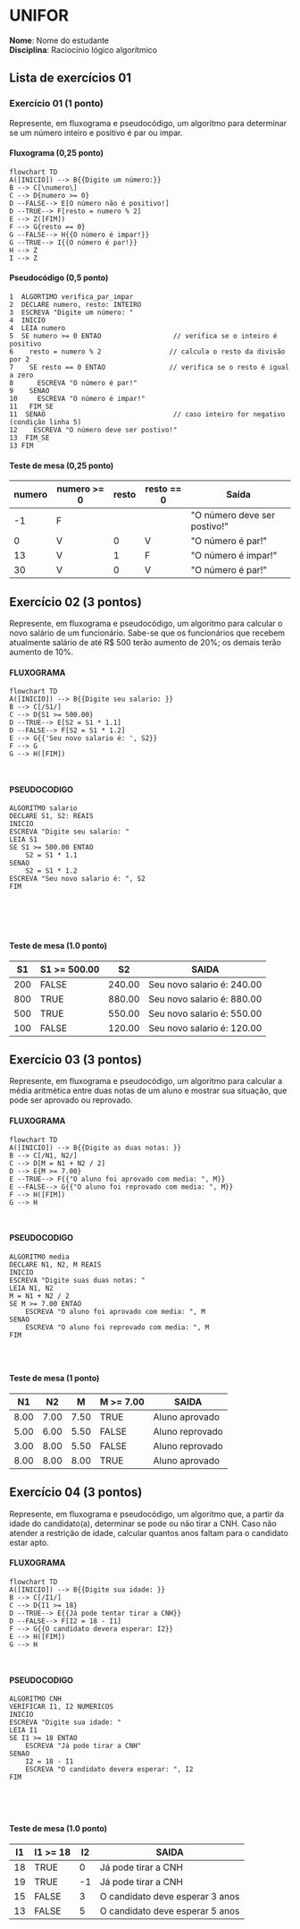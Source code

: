 # UNIFOR
**Nome**: Nome do estudante <br>
**Disciplina**: Raciocínio lógico algorítmico

## Lista de exercícios 01

### Exercício 01 (1 ponto)
Represente, em fluxograma e pseudocódigo, um algoritmo para determinar se um número inteiro e positivo é par ou impar.

#### Fluxograma (0,25 ponto)

```mermaid
flowchart TD
A([INICIO]) --> B{{Digite um número:}}
B --> C[\numero\]
C --> D{numero >= 0}
D --FALSE--> E[O número não é positivo!]
D --TRUE--> F[resto = numero % 2]
E --> Z([FIM])
F --> G{resto == 0}
G --FALSE--> H{{O número é impar!}}
G --TRUE--> I{{O número é par!}}
H --> Z
I --> Z
```

#### Pseudocódigo (0,5 ponto)
```
1  ALGORTIMO verifica_par_impar
2  DECLARE numero, resto: INTEIRO
3  ESCREVA "Digite um número: "
4  INICIO
4  LEIA numero
5  SE numero >= 0 ENTAO                  // verifica se o inteiro é positivo
6    resto = numero % 2                 // calcula o resto da divisão por 2
7    SE resto == 0 ENTAO                // verifica se o resto é igual a zero
8      ESCREVA "O número é par!"
9    SENAO
10     ESCREVA "O número é impar!"
11   FIM_SE
11  SENAO                                // caso inteiro for negativo (condição linha 5)
12    ESCREVA "O número deve ser postivo!"
13  FIM_SE
13 FIM
```

#### Teste de mesa (0,25 ponto)
| numero | numero >= 0 | resto | resto == 0 | Saída |
| -- | -- | -- | -- | -- | 
| -1 | F |   |   | "O número deve ser postivo!" |
| 0  | V | 0 | V | "O número é par!" |
| 13 | V | 1 | F | "O número é impar!" |
| 30 | V | 0 | V | "O número é par!" |

## Exercício 02 (3 pontos)
Represente, em fluxograma e pseudocódigo, um algoritmo para calcular o novo salário de um funcionário. 
Sabe-se que os funcionários que recebem atualmente salário de até R$ 500 terão aumento de 20%; os demais terão aumento de 10%.

#### FLUXOGRAMA

```mermaid
flowchart TD
A([INICIO]) --> B{{Digite seu salario: }}
B --> C[/S1/]
C --> D{S1 >= 500.00}
D --TRUE--> E[S2 = S1 * 1.1]
D --FALSE--> F[S2 = S1 * 1.2]
E --> G{{'Seu novo salario é: ', S2}}
F --> G
G --> H([FIM])



```

#### PSEUDOCODIGO
```
ALGORITMO salario
DECLARE S1, S2: REAIS
INICIO
ESCREVA "Digite seu salario: "
LEIA S1
SE S1 >= 500.00 ENTAO
	S2 = S1 * 1.1
SENAO
	S2 = S1 * 1.2
ESCREVA "Seu novo salario é: ", S2
FIM






```
#### Teste de mesa (1.0 ponto)

| S1 | S1 >= 500.00 | S2 | SAIDA | 
|      --      |      --      |      --      |      --      |
| 200     | FALSE       | 240.00    |  Seu novo salario é: 240.00     |
| 800   | TRUE          | 880.00        | Seu novo salario é: 880.00 |
|      500      |      TRUE      |      550.00      |      Seu novo salario é: 550.00      |
|      100      |      FALSE      |      120.00      |      Seu novo salario é: 120.00      |

## Exercício 03 (3 pontos)
Represente, em fluxograma e pseudocódigo, um algoritmo para calcular a média aritmética entre duas notas de um aluno e mostrar sua situação, que pode ser aprovado ou reprovado.

#### FLUXOGRAMA

```mermaid
flowchart TD
A([INICIO]) --> B{{Digite as duas notas: }}
B --> C[/N1, N2/]
C --> D[M = N1 + N2 / 2]
D --> E{M >= 7.00}
E --TRUE--> F{{"O aluno foi aprovado com media: ", M}}
E --FALSE--> G{{"O aluno foi reprovado com media: ", M}}
F --> H([FIM])
G --> H



```

#### PSEUDOCODIGO

```
ALGORITMO media
DECLARE N1, N2, M REAIS
INICIO
ESCREVA "Digite suas duas notas: "
LEIA N1, N2
M = N1 + N2 / 2
SE M >= 7.00 ENTAO
	ESCREVA "O aluno foi aprovado com media: ", M
SENAO 
	ESCREVA "O aluno foi reprovado com media: ", M
FIM




```

#### Teste de mesa (1 ponto)

| N1 | N2 | M | M >= 7.00 | SAIDA |
|      --      |      --      |      --      |      --      |      --      |
| 8.00     | 7.00      | 7.50    |  TRUE     | Aluno aprovado |
| 5.00   | 6.00          | 5.50        | FALSE | Aluno reprovado |
|      3.00      |      8.00      |      5.50      |      FALSE      |      Aluno reprovado      |
|      8.00      |      8.00      |      8.00      |      TRUE      |      Aluno aprovado      |

## Exercício 04 (3 pontos)
Represente, em fluxograma e pseudocódigo, um algoritmo que, a partir da idade do candidato(a), determinar se pode ou não tirar a CNH. 
Caso não atender a restrição de idade, calcular quantos anos faltam para o candidato estar apto.

#### FLUXOGRAMA
```mermaid
flowchart TD
A([INICIO]) --> B{{Digite sua idade: }}
B --> C[/I1/]
C --> D{I1 >= 18}
D --TRUE--> E{{Já pode tentar tirar a CNH}}
D --FALSE--> F[I2 = 18 - I1]
F --> G{{O candidato devera esperar: I2}}
E --> H([FIM])
G --> H



```

#### PSEUDOCODIGO

```
ALGORITMO CNH
VERIFICAR I1, I2 NUMERICOS
INICIO
ESCREVA "Digite sua idade: "
LEIA I1
SE I1 >= 18 ENTAO
	ESCREVA "Já pode tirar a CNH"
SENAO
	I2 = 18 - I1
	ESCREVA "O candidato devera esperar: ", I2
FIM





```

#### Teste de mesa (1.0 ponto)

| I1 | I1 >= 18 | I2 | SAIDA | 
|      --      |      --      |      --      |      --      |
| 18     | TRUE       | 0    |  Já pode tirar a CNH     |
| 19   | TRUE          | -1        | Já pode tirar a CNH |
|      15      |      FALSE      |      3      |      O candidato deve esperar 3 anos      |
|      13      |      FALSE      |      5      |      O candidato deve esperar 5 anos      |
